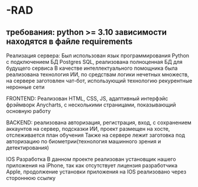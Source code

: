 # -RAD
требования:
python >= 3.10
зависимости находятся в файле requirements
------
Реализация сервера:
Был использован язык программирования Python с подключением БД Postgres SQL, реализована полноценная БД для будущего сервиса
В качестве интеллектуального помощника была реализована технология ИИ, по средствам логики нечетных множеств, на сервере заготовлен чат-бот, использующий технологию рекурентные неронные сети

FRONTEND:
Реализован HTML, CSS, JS, адаптивный интерфэйс фрэймворк Anycharts, с несколькими страницами, показывающий основную работу

BACKEND: реализована авторизация, регистрация, вход, с сохранением аккаунтов на сервер, подсказки ИИ, проект размещен на хосте, отслеживается план обучения
Также на сервере лежит заготовка под авторизацию по биометрии(технология машинного зрения и детектирования) 


IOS Разработка
В данном проекте реализован установщик нашего приложения на iPhone, так как отсутствует лицензия разработчика Apple, продолжение установки приложения на IOS реализовано через стороннюю ссылку
